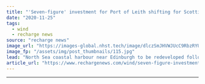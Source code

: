 ```yaml
---
title: "'Seven-figure' investment for Port of Leith shifting for Scottish offshore wind boom"
date: "2020-11-25"
tags: 
  - wind
  - recharge news
source: "recharge news"
image_url: "https://images-global.nhst.tech/image/dlczSmJHVWJUcC9RbzRYUmRJcTFlUVgrNElJcmYyZEZabFlybEprNE11Zz0=/nhst/binary/b3752171fd9dba1dbe99abf0ebbacdc5"
image_fp: "/assets/img/post_thumbnails/115.jpg"
lead: "North Sea coastal harbour near Edinburgh to be redeveloped following purchase of land with deepwater quays"
article_url: "https://www.rechargenews.com/wind/seven-figure-investment-for-port-of-leith-shifting-for-scottish-offshore-wind-boom/2-1-919375"
---
```


---

